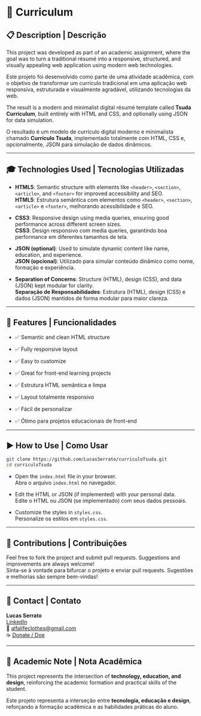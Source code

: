 # 📄 Curriculum

## 📋 Description | Descrição

This project was developed as part of an academic assignment, where the goal was to turn a traditional résumé into a responsive, structured, and visually appealing web application using modern web technologies.

Este projeto foi desenvolvido como parte de uma atividade acadêmica, com o objetivo de transformar um currículo tradicional em uma aplicação web responsiva, estruturada e visualmente agradável, utilizando tecnologias da web.

The result is a modern and minimalist digital résumé template called **Tsuda Curriculum**, built entirely with HTML and CSS, and optionally using JSON for data simulation.

O resultado é um modelo de currículo digital moderno e minimalista chamado **Currículo Tsuda**, implementado totalmente com HTML, CSS e, opcionalmente, JSON para simulação de dados dinâmicos.

---

## 🎓 Technologies Used | Tecnologias Utilizadas

- **HTML5**: Semantic structure with elements like `<header>`, `<section>`, `<article>`, and `<footer>` for improved accessibility and SEO.  
  **HTML5**: Estrutura semântica com elementos como `<header>`, `<section>`, `<article>` e `<footer>`, melhorando acessibilidade e SEO.

- **CSS3**: Responsive design using media queries, ensuring good performance across different screen sizes.  
  **CSS3**: Design responsivo com media queries, garantindo boa performance em diferentes tamanhos de tela.

- **JSON (optional)**: Used to simulate dynamic content like name, education, and experience.  
  **JSON (opcional)**: Utilizado para simular conteúdo dinâmico como nome, formação e experiência.

- **Separation of Concerns**: Structure (HTML), design (CSS), and data (JSON) kept modular for clarity.  
  **Separação de Responsabilidades**: Estrutura (HTML), design (CSS) e dados (JSON) mantidos de forma modular para maior clareza.

---

## 🚀 Features | Funcionalidades

- ✅ Semantic and clean HTML structure  
- ✅ Fully responsive layout  
- ✅ Easy to customize  
- ✅ Great for front-end learning projects

- ✅ Estrutura HTML semântica e limpa  
- ✅ Layout totalmente responsivo  
- ✅ Fácil de personalizar  
- ✅ Ótimo para projetos educacionais de front-end

---

## ▶️ How to Use | Como Usar

```bash
git clone https://github.com/LucasSerrato/curriculoTsuda.git
cd curriculoTsuda
```

- Open the `index.html` file in your browser.  
  Abra o arquivo `index.html` no navegador.

- Edit the HTML or JSON (if implemented) with your personal data.  
  Edite o HTML ou JSON (se implementado) com seus dados pessoais.

- Customize the styles in `styles.css`.  
  Personalize os estilos em `styles.css`.

---

## 🤝 Contributions | Contribuições

Feel free to fork the project and submit pull requests. Suggestions and improvements are always welcome!  
Sinta-se à vontade para bifurcar o projeto e enviar pull requests. Sugestões e melhorias são sempre bem-vindas!

---

## 📧 Contact | Contato

**Lucas Serrato**  
[LinkedIn](https://www.linkedin.com/in/lucasserrato)  
📩 alfalifeclothes@gmail.com  
☕ [Donate / Doe](https://livepix.gg/lkshow)

---

## 📢 Academic Note | Nota Acadêmica

This project represents the intersection of **technology, education, and design**, reinforcing the academic formation and practical skills of the student.

Este projeto representa a interseção entre **tecnologia, educação e design**, reforçando a formação acadêmica e as habilidades práticas do aluno.
